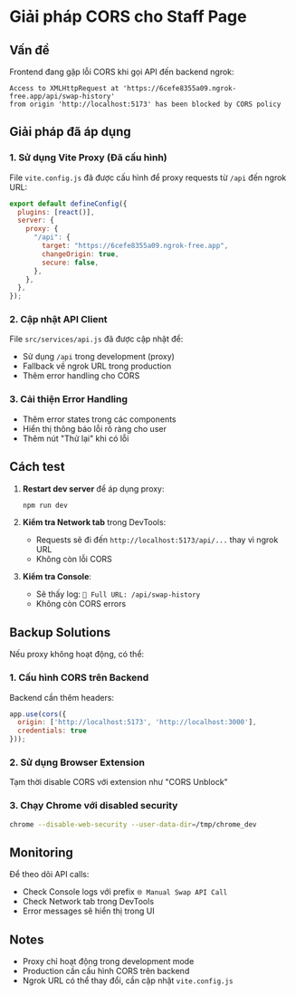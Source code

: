 # Giải pháp CORS cho Staff Page

## Vấn đề
Frontend đang gặp lỗi CORS khi gọi API đến backend ngrok:
```
Access to XMLHttpRequest at 'https://6cefe8355a09.ngrok-free.app/api/swap-history' 
from origin 'http://localhost:5173' has been blocked by CORS policy
```

## Giải pháp đã áp dụng

### 1. Sử dụng Vite Proxy (Đã cấu hình)
File `vite.config.js` đã được cấu hình để proxy requests từ `/api` đến ngrok URL:

```javascript
export default defineConfig({
  plugins: [react()],
  server: {
    proxy: {
      "/api": {
        target: "https://6cefe8355a09.ngrok-free.app",
        changeOrigin: true,
        secure: false,
      },
    },
  },
});
```

### 2. Cập nhật API Client
File `src/services/api.js` đã được cập nhật để:
- Sử dụng `/api` trong development (proxy)
- Fallback về ngrok URL trong production
- Thêm error handling cho CORS

### 3. Cải thiện Error Handling
- Thêm error states trong các components
- Hiển thị thông báo lỗi rõ ràng cho user
- Thêm nút "Thử lại" khi có lỗi

## Cách test

1. **Restart dev server** để áp dụng proxy:
   ```bash
   npm run dev
   ```

2. **Kiểm tra Network tab** trong DevTools:
   - Requests sẽ đi đến `http://localhost:5173/api/...` thay vì ngrok URL
   - Không còn lỗi CORS

3. **Kiểm tra Console**:
   - Sẽ thấy log: `📍 Full URL: /api/swap-history`
   - Không còn CORS errors

## Backup Solutions

Nếu proxy không hoạt động, có thể:

### 1. Cấu hình CORS trên Backend
Backend cần thêm headers:
```javascript
app.use(cors({
  origin: ['http://localhost:5173', 'http://localhost:3000'],
  credentials: true
}));
```

### 2. Sử dụng Browser Extension
Tạm thời disable CORS với extension như "CORS Unblock"

### 3. Chạy Chrome với disabled security
```bash
chrome --disable-web-security --user-data-dir=/tmp/chrome_dev
```

## Monitoring

Để theo dõi API calls:
- Check Console logs với prefix `🌐 Manual Swap API Call`
- Check Network tab trong DevTools
- Error messages sẽ hiển thị trong UI

## Notes

- Proxy chỉ hoạt động trong development mode
- Production cần cấu hình CORS trên backend
- Ngrok URL có thể thay đổi, cần cập nhật `vite.config.js`

